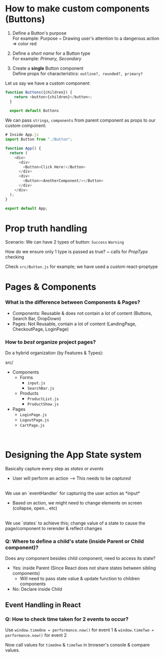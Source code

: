 # How to make custom components (Buttons)
1. Define a Button's purpose
</br> For example: Purpose ~ Drawing user's attention to a dangerous action => color red


2. Define a *short name* for a Button type 
</br> For example: *Primary, Secondary*


3. Create a **single** Button component
</br> Define props for characteristics: ```outline?, rounded?, primary?```


Let us say we have a custom component:
```javascript
function Buttons({children}) {
    return <button>{children}</button>;
  }
  
  export default Buttons
```

We can pass ```strings```, ```components``` from parent component as props to our custom component:
```javascript
# Inside App.js
import Button from "./Button";

function App() {
  return (
    <div>
      <div>
        <Button>Click Here!</Button>
      </div>
      <div>
        <Button><AnotherComponent/></Button> 
      </div>      
    </div>
  );
}

export default App;
```

# Prop truth handling
Scenario: We can have 2 types of button: ```Success``` ```Warning```

How do we ensure only 1 type is passed as true?
~ calls for *PropType* checking

Check ```src/Button.js``` for example; we have used a *custom* react-proptype


# Pages & Components
### What is the difference between Components & Pages?
- Components: Reusable & does not contain a lot of content (Buttons, Search Bar, DropDown)
- Pages: Not Reusable, contain a lot of content (LandingPage, CheckoutPage, LoginPage)

### How to *best* organize project pages?
Do a hybrid organization (by Features & Types):

src/
  - Components
    - Forms
      - `input.js`
      - `SearchBar.js`
    - Products
      -  `ProductList.js`
      -  `ProductShow.js`
  - Pages
    - `LoginPage.js`
    - `LogoutPage.js`
    - `CartPage.js`

<br/>

# Designing the App State system
Basically capture every step as *states* or *events*
- User will perform an action --> This needs to be *captured*
<br/>
We use an `eventHandler` for capturing the user action as *input*

- Based on action, we might need to change elements on screen (collapse, open... etc)
<br/>
We use `states` to achieve this; change value of a state to cause the page/component to rerender & reflect changes

### Q: Where to define a child's state (inside Parent or Child component)?
Does any component besides child component, need to access its state?
- Yes: inside Parent (Since React does not share states between sibling components)
  - Will need to pass state value & update function to children components
- No: Declare inside Child


## Event Handling in React
### Q: How to check time taken for 2 events to occur?
Use `window.timeOne = performance.now()` for event 1 & `window.timeTwo = performance.now()` for event 2

Now call values for `timeOne` & `timeTwo` in browser's console & compare values.





